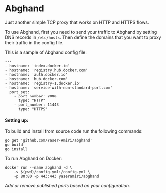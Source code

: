 # Abghand
Just another simple TCP proxy that works on HTTP and HTTPS flows.

To use Abghand, first you need to send your traffic to Abghand by setting DNS records in `/etc/hosts`. Then define the domains that you want to proxy their traffic in the config file.

This is a sample of Abghand config file:  

    ---
    - hostname: 'index.docker.io'
    - hostname: 'registry.hub.docker.com'
    - hostname: 'auth.docker.io'
    - hostname: 'hub.docker.com'
    - hostname: 'registry-1.docker.io'
    - hostname: 'service-with-non-standard-port.com'
      port_set:
        - port_number: 8080
          type: "HTTP"
        - port_number: 11443
          type: "HTTPS"


#### Setting up:

To build and install from source code run the following commands:  

    go get 'github.com/Yaser-Amiri/abghand'
    go build
    go install

To run Abghand on Docker:  

    docker run --name abghand -d \
        -v $(pwd)/config.yml:/config.yml \
        -p 80:80 -p 443:443 yaseramiri/abghand
*Add or remove published ports based on your configuration.*
